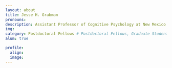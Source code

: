```yaml
---
layout: about
title: Jesse H. Grabman
pronouns:
description: Assistant Professor of Cognitive Psychology at New Mexico State University
img:
category: Postdoctoral Fellows # Postdoctoral Fellows, Graduate Students, Postbac Research Assistants, Undergraduate Research Assistants
alum: true

profile:
  align:
  image:
---
```

